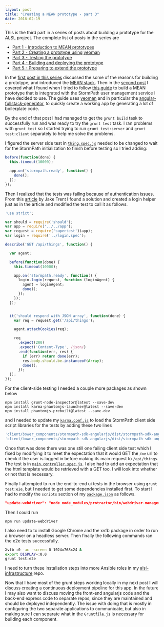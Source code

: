 ```yaml
---
layout: post
title: "Creating a MEAN prototype - part 3"
date: 2016-02-19
---
```

This is the third part in a series of posts about building a prototype for the ALSL project.  The complete list of posts in the series are

- [Part 1 - Introduction to MEAN prototypes](/2016/02/15/creating-a-mean-prototype-1.html)
- [Part 2 - Creating a prototype using yeoman](/2016/02/18/creating-a-mean-prototype-2.html)
- [Part 3 - Testing the prototype](/2016/02/19/creating-a-mean-prototype-3.html)
- [Part 4 - Building and deploying the prototype](/2016/02/22/creating-a-mean-prototype-4.html)
- [Part 5 - Preparing to extend the prototype](/2016/02/25/creating-a-mean-prototype-5.html)

In the [first post in this series](/2016/02/15/creating-a-mean-prototype-1.html) discussed the some of the reasons for building a prototype, and introduced the [MEAN stack](https://en.wikipedia.org/wiki/MEAN_(software_bundle)).
Then in the [second post](/2016/02/18/creating-a-mean-prototype-2.html) I covered what I found when I tried to follow [this guide](http://docs.stormpath.com/angularjs/guide/) to build a MEAN prototype that is integrated with the StormPath user management service I have decided to use. The guide uses [yeoman](http://yeoman.io) and in particular the [angular-fullstack-generator](https://github.com/angular-fullstack/generator-angular-fullstack), to quickly create a working app by generating a lot of boilerplate code.

By the end of that post I had managed to get the `grunt build` task to successfully run and was ready to try the `grunt test` task.  I ran problems with `grunt test` so I started trying to run `grunt test:server` and `grunt test:client` separately to help me solve the problems.

I figured the server side test in [`thing.spec.js`](https://github.com/mshogren/alsl-sandbox1/blob/master/server/api/thing/thing.spec.js) needed to be changed to wait for the StormPath initialization to finish before testing so I tried adding:

``` javascript
before(function(done) {
  this.timeout(10000);

  app.on('stormpath.ready', function() {
    done();
  });
});
```

Then I realized that the tests was failing because of authentication issues.  From this [article](http://jaketrent.com/post/authenticated-supertest-tests/) by Jake Trent I found a solution and created a login helper just as in the article and modified the test to call it as follows.

``` javascript
'use strict';

var should = require('should');
var app = require('../../app');
var request = require('supertest')(app);
var login = require('../login.spec');

describe('GET /api/things', function() {

  var agent;

  before(function(done) {
    this.timeout(10000);

    app.on('stormpath.ready', function() {
      login.login(request, function (loginAgent) {
        agent = loginAgent;
        done();
      });
    });
  });


  it('should respond with JSON array', function(done) {
    var req = request.get('/api/things');

    agent.attachCookies(req);

    req
      .expect(200)
      .expect('Content-Type', /json/)
      .end(function(err, res) {
        if (err) return done(err);
        res.body.should.be.instanceof(Array);
        done();
      });
  });
});
```

For the client-side testing I needed a couple more packages as shown below

```
npm install grunt-node-inspector@latest --save-dev
npm install karma-phantomjs-launcher@latest --save-dev
npm install phantomjs-prebuilt@latest --save-dev
```
and I needed to update my [`karma.conf.js`](https://github.com/mshogren/alsl-sandbox1/blob/master/karma.conf.js) to load the StormPath client side script libraries for the tests by adding these two lines

``` javascript
'client/bower_components/stormpath-sdk-angularjs/dist/stormpath-sdk-angularjs.js',
'client/bower_components/stormpath-sdk-angularjs/dist/stormpath-sdk-angularjs.tpls.js',
```
Once that was done there was one still one failing client side test which I fixed by modifying it to meet the expectation that it would GET the `/me` url to check if the user is logged in before making its main request to `/api/things`.  The test is in [`main.controller.spec.js`](https://github.com/mshogren/alsl-sandbox1/blob/master/client/app/main/main.controller.spec.js).  I also had to add an expectation that the html template would be retrieved with a GET too.  I will look into whether or not that is necessary.

Finally I attempted to run the end-to-end ui tests in the browser using `grunt test:e2e`, but I needed to get some dependencies installed first.  To start I had to modify the `scripts` section of my [`package.json`](https://github.com/mshogren/alsl-sandbox1/blob/master/package.json) as follows.

``` json
"update-webdriver": "node node_modules/protractor/bin/webdriver-manager update"
```

Then I could run
```
npm run update-webdriver
```

I also need to to install Google Chrome and the xvfb package in order to run a browser on a headless server. Then finally the following commands ran the e2e tests successfully.

``` bash
Xvfb :0 -ac -screen 0 1024x768x24 &
export DISPLAY=:0.0
grunt test:e2e
```
I need to turn these installation steps into more Ansible roles in my [alsl-infrastructure](https://github.com/mshogren/alsl-infrastructure) repo.

Now that I have most of the grunt steps working locally in my next post I will discuss creating a continuous deployment pipeline for this app.  In the future I may also want to discuss moving the front-end angularjs code and the back-end express code to separate repos, since they are maintained and should be deployed independently.  The issue with doing that is mostly in configuring the two separate applications to communicate, but also in making sure I can separate what in the `Gruntfile.js` is necessary for building each component.
